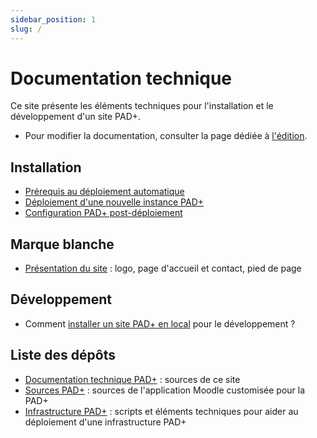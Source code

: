 ```yaml
---
sidebar_position: 1
slug: /
---
```


# Documentation technique

Ce site présente les éléments techniques pour l'installation et le développement d'un site PAD+.

- Pour modifier la documentation, consulter la page dédiée à [l'édition](./doc-edition).

## Installation

- [Prérequis au déploiement automatique](installation/prerequis)
- [Déploiement d'une nouvelle instance PAD+](installation/deploiement)
- [Configuration PAD+ post-déploiement](installation/configuration)

## Marque blanche

- [Présentation du site](marqueblanche/presentation) : logo, page d'accueil et contact, pied de page

## Développement

- Comment [installer un site PAD+ en local](developpement/setup-local) pour le développement ?

## Liste des dépôts

 - [Documentation technique PAD+](https://github.com/e-PSHAD/pad-doc) : sources de ce site
 - [Sources PAD+](https://github.com/e-PSHAD/PAD) : sources de l'application Moodle customisée pour la PAD+
 - [Infrastructure PAD+](https://github.com/e-PSHAD/pad-infra) : scripts et éléments techniques pour aider au déploiement d'une infrastructure PAD+
